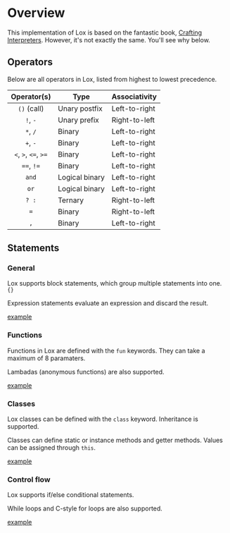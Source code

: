 # Overview
This implementation of Lox is based on the fantastic book, [Crafting Interpreters](https://craftinginterpreters.com). However, it's not exactly the same. You'll see why below.

## Operators
Below are all operators in Lox, listed from highest to lowest precedence.

| Operator(s)          | Type           | Associativity |
| :------------------: | -------------- | ------------- |
| `()` (call)          | Unary postfix  | Left-to-right |
| `!`, `-`             | Unary prefix   | Right-to-left |
| `*`, `/`             | Binary         | Left-to-right |
| `+`, `-`             | Binary         | Left-to-right |
| `<`, `>`, `<=`, `>=` | Binary         | Left-to-right |
| `==`, `!=`           | Binary         | Left-to-right |
| `and`                | Logical binary | Left-to-right |
| `or`                 | Logical binary | Left-to-right |
| `? :`                | Ternary        | Right-to-left |
| `=`                  | Binary         | Right-to-left |
| `,`                  | Binary         | Left-to-right |


## Statements
### General
Lox supports block statements, which group multiple statements into one. `{}`

Expression statements evaluate an expression and discard the result.

[example](../examples/general.lox)

### Functions
Functions in Lox are defined with the `fun` keywords. They can take a maximum of 8 paramaters.

Lambadas (anonymous functions) are also supported.

[example](../examples/function.lox)

### Classes
Lox classes can be defined with the `class` keyword. Inheritance is supported.

Classes can define static or instance methods and getter methods. Values can be assigned through `this`.

[example](../examples/class.lox)

### Control flow
Lox supports if/else conditional statements.

While loops and C-style for loops are also supported.

[example](../examples/control-flow.lox)
